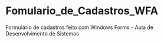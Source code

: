 # Fomulario_de_Cadastros_WFA
Formulário de cadastros feito com Windows Forms - Aula de Desenvolvimento de Sistemas
